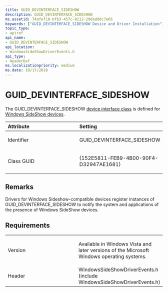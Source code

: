 ```yaml
---
title: GUID_DEVINTERFACE_SIDESHOW
description: GUID_DEVINTERFACE_SIDESHOW
ms.assetid: 74afef18-bfb3-457c-8112-29dadd0c7e66
keywords: ["GUID_DEVINTERFACE_SIDESHOW Device and Driver Installation"]
topic_type:
- apiref
api_name:
- GUID_DEVINTERFACE_SIDESHOW
api_location:
- WindowsSideShowDriverEvents.h
api_type:
- HeaderDef
ms.localizationpriority: medium
ms.date: 10/17/2018
---
```


# GUID_DEVINTERFACE_SIDESHOW


The GUID_DEVINTERFACE_SIDESHOW [device interface class](./overview-of-device-interface-classes.md) is defined for [Windows SideShow devices](../index.yml).

<table>
<colgroup>
<col width="50%" />
<col width="50%" />
</colgroup>
<thead>
<tr class="header">
<th align="left">Attribute</th>
<th align="left">Setting</th>
</tr>
</thead>
<tbody>
<tr class="odd">
<td align="left"><p>Identifier</p></td>
<td align="left"><p>GUID_DEVINTERFACE_SIDESHOW</p></td>
</tr>
<tr class="even">
<td align="left"><p>Class GUID</p></td>
<td align="left"><p>{152E5811-FEB9-4B00-90F4-D32947AE1681}</p></td>
</tr>
</tbody>
</table>

 

Remarks
-------

Drivers for Windows Sideshow-compatible devices register instances of GUID_DEVINTERFACE_SIDESHOW to notify the system and applications of the presence of Windows SideShow devices.

Requirements
------------

<table>
<colgroup>
<col width="50%" />
<col width="50%" />
</colgroup>
<tbody>
<tr class="odd">
<td align="left"><p>Version</p></td>
<td align="left"><p>Available in Windows Vista and later versions of the Microsoft Windows operating systems.</p></td>
</tr>
<tr class="even">
<td align="left"><p>Header</p></td>
<td align="left">WindowsSideShowDriverEvents.h (include WindowsSideShowDriverEvents.h)</td>
</tr>
</tbody>
</table>

 


